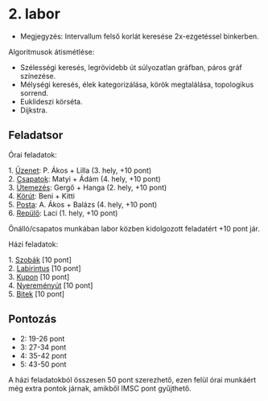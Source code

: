 # 2\. labor

- Megjegyzés: Intervallum felső korlát keresése 2x-ezgetéssel binkerben.

Algoritmusok átismétlése:

- Szélességi keresés, legrövidebb út súlyozatlan gráfban, páros gráf színezése.
- Mélységi keresés, élek kategorizálása, körök megtalálása, topologikus sorrend.
- Euklideszi körséta.
- Dijkstra.

## Feladatsor

Órai feladatok:

1\. [Üzenet](./ora1-uzenet/): P. Ákos + Lilla (3. hely, +10 pont)  
2\. [Csapatok](./ora2-csapatok/): Matyi + Ádám (4. hely, +10 pont)  
3\. [Ütemezés](./ora3-utemezes/): Gergő + Hanga (2. hely, +10 pont)  
4\. [Körút](./ora4-korut/): Beni + Kitti  
5\. [Posta](./ora5-posta/): A. Ákos + Balázs (4. hely, +10 pont)  
6\. [Repülő](./ora6-repulo/): Laci (1. hely, +10 pont)

Önálló/csapatos munkában labor közben kidolgozott feladatért +10 pont jár.

Házi feladatok:

1\. [Szobák](./hf1-szobak/) [10 pont]  
2\. [Labirintus](./hf2-labirintus/) [10 pont]  
3\. [Kupon](./hf3-kupon/) [10 pont]  
4\. [Nyereményút](./hf4-nyeremenyut/) [10 pont]  
5\. [Bitek](./hf5-bitek/)  [10 pont]

## Pontozás

- 2: 19-26 pont
- 3: 27-34 pont
- 4: 35-42 pont
- 5: 43-50 pont

A házi feladatokból összesen 50 pont szerezhető, ezen felül órai munkáért még extra pontok járnak, amikből IMSC pont gyűjthető.
